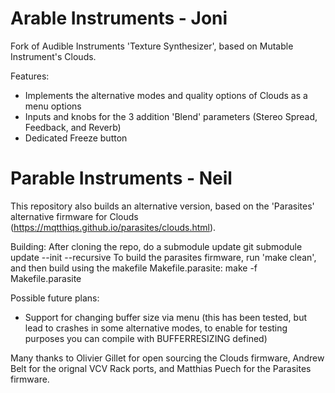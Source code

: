 
# Arable Instruments - Joni

Fork of Audible Instruments 'Texture Synthesizer', based on Mutable Instrument's Clouds.

Features:
- Implements the alternative modes and quality options of Clouds as a menu options 
- Inputs and knobs for the 3 addition 'Blend' parameters (Stereo Spread, Feedback, and Reverb)
- Dedicated Freeze button


# Parable Instruments - Neil

This repository also builds an alternative version, based on the 'Parasites' alternative firmware for Clouds (https://mqtthiqs.github.io/parasites/clouds.html).


Building:
After cloning the repo, do a submodule update 
git submodule update --init --recursive
To build the parasites firmware, run 'make clean', and then build using the makefile Makefile.parasite:
make -f Makefile.parasite

Possible future plans:
- Support for changing buffer size via menu (this has been tested, but lead to crashes in some alternative modes, to enable for testing purposes you can compile with BUFFERRESIZING defined)

Many thanks to Olivier Gillet for open sourcing the Clouds firmware, Andrew Belt for the orignal VCV Rack ports, and Matthias Puech for the Parasites firmware.



